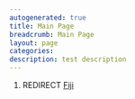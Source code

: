 ```yaml
---
autogenerated: true
title: Main Page
breadcrumb: Main Page
layout: page
categories: 
description: test description
---
```


1.  REDIRECT [Fiji](Fiji )
